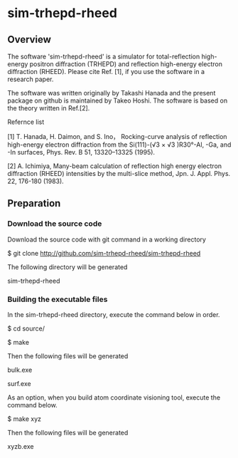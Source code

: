 # sim-trhepd-rheed

## Overview

The software 'sim-trhepd-rheed' is a simulator for total-reflection high-energy positron diffraction (TRHEPD) 
and reflection high-energy electron diffraction (RHEED).
Please cite Ref. [1], if you use the software in a research paper.

The software was written originally by Takashi Hanada and the present package on github is maintained by Takeo Hoshi.
The software is based on the theory written in Ref.[2].

Refernce list

[1] T. Hanada, H. Daimon, and S. Ino， Rocking-curve analysis of reflection high-energy electron diffraction from the Si(111)-(√3 × √3 )R30°-Al, -Ga, and -In surfaces,  Phys. Rev. B 51, 13320–13325 (1995).

[2] A. Ichimiya, Many-beam calculation of reflection high energy electron diffraction (RHEED) intensities by the multi-slice method, Jpn. J. Appl. Phys. 22, 176-180 (1983).

## Preparation 

### Download the source code

Download the source code with git command in a  working directory

$ git clone http://github.com/sim-trhepd-rheed/sim-trhepd-rheed

The following directory will be generated

sim-trhepd-rheed

### Building the executable files 

In the sim-trhepd-rheed directory, execute the command below in order.

$ cd source/

$ make

Then the following files will be generated 

bulk.exe

surf.exe

As an option, when you build atom coordinate visioning tool, execute the command below. 

$ make xyz

Then the following files will be generated 

xyzb.exe


